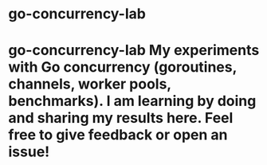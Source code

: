 # go-concurrency-lab
# go-concurrency-lab My experiments with Go concurrency (goroutines, channels, worker pools, benchmarks). I am learning by doing and sharing my results here.  Feel free to give feedback or open an issue!
